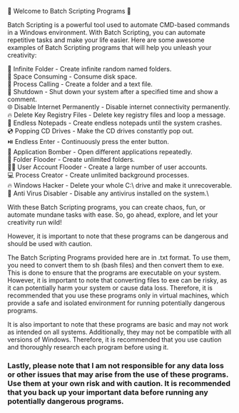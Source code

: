 🎉 Welcome to Batch Scripting Programs 🚀

Batch Scripting is a powerful tool used to automate CMD-based commands in a Windows environment. With Batch Scripting, you can automate repetitive tasks and make your life easier. Here are some awesome examples of Batch Scripting programs that will help you unleash your creativity:

📂 Infinite Folder - Create infinite random named folders.\
💾 Space Consuming - Consume disk space.\
📝 Process Calling - Create a folder and a text file.\
🛑 Shutdown - Shut down your system after a specified time and show a comment.\
🌐 Disable Internet Permanently - Disable internet connectivity permanently.\
🔥 Delete Key Registry Files - Delete key registry files and loop a message.\
📝 Endless Notepads - Create endless notepads until the system crashes.\
💿 Popping CD Drives - Make the CD drives constantly pop out.\
⏯️ Endless Enter - Continuously press the enter button.\
🚀 Application Bomber - Open different applications repeatedly.\
📂 Folder Flooder - Create unlimited folders.\
👨‍💼 User Account Flooder - Create a large number of user accounts.\
💻 Process Creator - Create unlimited background processes.\
🔥 Windows Hacker - Delete your whole C:\ drive and make it unrecoverable.\
🚫 Anti Virus Disabler - Disable any antivirus installed on the system.\

With these Batch Scripting programs, you can create chaos, fun, or automate mundane tasks with ease. So, go ahead, explore, and let your creativity run wild!

However, it is important to note that these programs can be dangerous and should be used with caution.

The Batch Scripting Programs provided here are in .txt format. To use them, you need to convert them to sh (bash files) and then convert them to exe. This is done to ensure that the programs are executable on your system. However, it is important to note that converting files to exe can be risky, as it can potentially harm your system or cause data loss. Therefore, it is recommended that you use these programs only in virtual machines, which provide a safe and isolated environment for running potentially dangerous programs.

It is also important to note that these programs are basic and may not work as intended on all systems. Additionally, they may not be compatible with all versions of Windows. Therefore, it is recommended that you use caution and thoroughly research each program before using it.

### Lastly, please note that I am not responsible for any data loss or other issues that may arise from the use of these programs. Use them at your own risk and with caution. It is recommended that you back up your important data before running any potentially dangerous programs.
